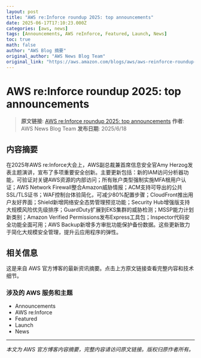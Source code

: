 ```yaml
---
layout: post
title: "AWS re:Inforce roundup 2025: top announcements"
date: 2025-06-17T17:10:23.000Z
categories: [aws, news]
tags: [Announcements, AWS reInforce, Featured, Launch, News]
toc: true
math: false
author: "AWS Blog 摘要"
original_author: "AWS News Blog Team"
original_link: "https://aws.amazon.com/blogs/aws/aws-reinforce-roundup-2025-top-announcements/"
---
```


# AWS re:Inforce roundup 2025: top announcements

> **原文链接**: [AWS re:Inforce roundup 2025: top announcements](https://aws.amazon.com/blogs/aws/aws-reinforce-roundup-2025-top-announcements/)
> **作者**: AWS News Blog Team
> **发布日期**: 2025/6/18

## 内容摘要

在2025年AWS re:Inforce大会上，AWS副总裁兼首席信息安全官Amy Herzog发表主题演讲，宣布了多项重要安全创新。主要更新包括：新的IAM访问分析器功能，可验证对关键AWS资源的内部访问；所有账户类型强制实施MFA根用户认证；AWS Network Firewall整合Amazon威胁情报；ACM支持可导出的公共SSL/TLS证书；WAF控制台体验简化，可减少80%配置步骤；CloudFront推出用户友好界面；Shield新增网络安全态势管理预览功能；Security Hub增强版支持大规模风险优先级排序；GuardDuty扩展到EKS集群的威胁检测；MSSP能力计划新类别；Amazon Verified Permissions发布Express工具包；Inspector代码安全功能全面可用；AWS Backup新增多方审批功能保护备份数据。这些更新致力于简化大规模安全管理，提升云应用程序的弹性。

## 相关信息

这是来自 AWS 官方博客的最新资讯摘要。点击上方原文链接查看完整内容和技术细节。

### 涉及的 AWS 服务和主题

- Announcements
- AWS re:Inforce
- Featured
- Launch
- News

---

*本文为 AWS 官方博客内容摘要，完整内容请访问原文链接。版权归原作者所有。*
